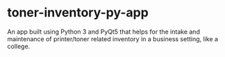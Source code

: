 # toner-inventory-py-app
An app built using Python 3 and PyQt5 that helps for the intake and maintenance of printer/toner related inventory in a business setting, like a college.
